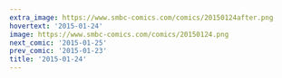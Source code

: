 ```yaml
---
extra_image: https://www.smbc-comics.com/comics/20150124after.png
hovertext: '2015-01-24'
image: https://www.smbc-comics.com/comics/20150124.png
next_comic: '2015-01-25'
prev_comic: '2015-01-23'
title: '2015-01-24'
---
```



